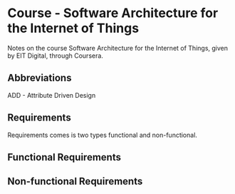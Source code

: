 # Course - Software Architecture for the Internet of Things

Notes on the course Software Architecture for the Internet of Things, given by EIT Digital, through Coursera.

## Abbreviations

ADD - Attribute Driven Design  

## Requirements

Requirements comes is two types functional and non-functional. 

## Functional Requirements

## Non-functional Requirements
